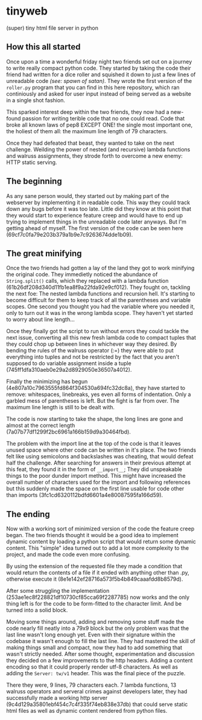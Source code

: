 # tinyweb

(super) tiny html file server in python

## How this all started

Once upon a time a wonderful friday night two friends set out on a journey to write really compact
python code. They started by taking the code their friend had written for a dice roller and
squished it down to just a few lines of unreadable code *(see: spawn of satan)*. They wrote the first
version of the `roller.py` program that you can find in this here repository, which ran continiously and
asked for user input instead of being served as a website in a single shot fashion.

This sparked interest deep within the two friends, they now had a new-found passion for writing terible
code that no one could read. Code that broke all known laws of pep8 EXCEPT ONE! the single most important one,
the holiest of them all: the maximum line length of 79 characters.

Once they had defeated that beast, they wanted to take on the next challenge. Weilding
the power of nested (and recursive) lambda functions and walruss
assignments, they strode forth to overcome a new enemy: HTTP static serving.

## The beginning

As any sane person would, they started out by making part of the webserver by implementing it in readable code.
This way they could track down any bugs before it was too late. Little did they know at this point that they
would start to experience feature creep and would have to end up trying to implement things in the unreadable
code later anyways. But I'm getting ahead of myself.
The first version of the code can be seen here (69cf7c0fa79e203b379a1b9e7c9263674dde1b09).

## The great minifying

Once the two friends had gotten a lay of the land they got to work minifying the original code.
They immedietly noticed the abundance of `String.split()` calls, which they replaced with a lambda function (61b26df208d340d11fb1ea8f9a22fda92e9cf012).
They fought on, tackling the next foe: The nested lambda functions and recursion hell.
It's starting to become difficult for them to keep track of all the parentheses and
variable scopes. One second you thought you had the variable where you needed it,
only to turn out it was in the wrong lambda scope. They haven't yet started to worry about line length...

Once they finally got the script to run without errors they could tackle the next
issue, converting all this new fresh lambda code to compact tuples that they could
chop up between lines in whichever way they desired. By bending the rules of the walruss
operator (:=) they were able to put everything into tuples and not be restricted by the
fact that you aren't supposed to do variable assignment inside a tuple (745ff1dfa310aeb0e29a2d8929050e36507a4012).

Finally the minimizing has begun (4e807a10c7963555fd864f304530a694fc32dc8a), they have started to remove: whitespaces,
linebreaks, yes even all forms of indentation. Only a garbled mess of parentheses is left.
But the fight is far from over. The maximum line length is still to be dealt with.

The code is now starting to take the shape, the long lines are gone and almost at the correct length (7a07b77df1299f2bc6961a166b159d9a30464fbd).

The problem with the import line at the top of the code is that it leaves unused space where other
code can be written in it's place. The two friends felt like using semicolons and backslashes was
cheating, that would defeat half the challenge. After searching for answers in their previous attempt at this feat,
they found it in the form of `__import__`; They did unspeakable things to the poor dunder import method.
This might have increased the overall number of characters used for the import and following references but
this suddenly made the space on the first line usable for code other than imports (3fc1cd6320112bdfd6601a4e80087595fa166d59).

## The ending

Now with a working sort of minimized version of the code the feature creep began. The two friends thought it
would be a good idea to implement dynamic content by loading a python script that would return some dynamic content.
This "simple" idea turned out to add a lot more complexity to the project, and made the code even more confusing.

By using the extension of the requested file they made a condition that would return the contents of a file if it
ended with anything other than .py, otherwise execute it (8e1e142ef28716a573f5b4b849caaafdd8b8579d).

After some struggling the implementation (253ae1ec8f228821df10730cf85cca69f2287785) now works and the only
thing left is for the code to be form-fitted to the character limit. And be turned into a solid block.

Moving some things around, adding and removing some stuff made the code nearly fill neatly into a 79x9 block
but the only problem was that the last line wasn't long enough yet. Even with their signature within the
codebase it wasn't enough to fill the last line. They had mastered the skill of making things small and compact,
now they had to add something that wasn't strictly needed. After some thought, experimentation and discussion they decided on
a few improvements to the http headers. Adding a content encoding so that it could properly render utf-8 characters. As well as
adding the `Server: tw/v1` header. This was the final piece of the puzzle.

There they were, 9 lines, 79 characters each. 7 lambda functions, 13 walruss operators and serveral crimes against developers later, they had successfully made
a working http server (9c4d129a35801ebf454c7c4f335f74eb838e37db) that could serve static html files as well as
dynamic content rendered from python files.
